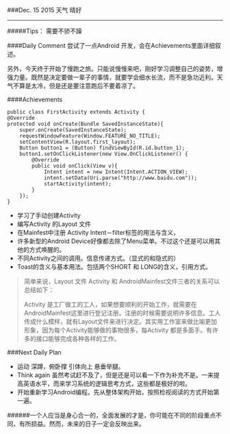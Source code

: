###Dec. 15 2015 天气 晴好
***
#####Tips：
需要不骄不躁

####Daily Comment
尝试了一点Android 开发，会在Achievements里面详细叙述。

另外，今天终于开始了慢跑之旅。只能说慢慢来吧，刚好学习调整自己的姿势，增强力量。既然是决定要做一辈子的事情，就要学会细水长流，而不是急功近利。天气不算是太冷，但是还是要注意跑后不要着凉了。

####Achievements

	public class FirstActivity extends Activity {
    @Override
    protected void onCreate(Bundle SavedInstanceState){
        super.onCreate(SavedInstanceState);
        requestWindowFeature(Window.FEATURE_NO_TITLE);
        setContentView(R.layout.first_layout);
        Button button1 = (Button) findViewById(R.id.button_1);
        button1.setOnClickListener(new View.OnClickListener() {
            @Override
            public void onClick(View v){
                Intent intent = new Intent(Intent.ACTION_VIEW);
                intent.setData(Uri.parse("http://www.baidu.com"));
                startActivity(intent);
            }
        });
    }
    
+ 学习了手动创建Activity 
+ 编写Activity 的Layout 文件
+ 在Mainfest中注册 Activity Intent－filter标签的用法与含义，
+ 许多新型的Android Device好像都去除了Menu菜单。不过这个还是可以用其他的方式唤醒的。
+ 不同Activity之间的调用。信息传递方式。（显式的和隐式的）
+ Toast的含义与基本用法。包括两个SHORT 和 LONG的含义，引用方式。

> 简单来说，Layout 文件 Activity 和 AndroidMainfest文件三者的关系可以总结如下：
> 
> Activity 是工厂做工的工人，如果想要顺利的开始工作，就需要在AndroidMainfest这里进行登记注册。注册的时候需要说明许多信息。工人传成什么模样，就有Layout文件来进行决定。其实用工作室来做比喻更加形象，因为每个Activity能够做的事物很多，每Activity 都是多面手。有许多的接口能够完成各种各样的工作。

###Next Daily Plan
+ 运动 深蹲，俯卧撑 引体向上 悬垂举腿。
+ Think again 虽然考试赶不及了，但是还是可以看一下作为补充不是。一来提高英语水平，而来学习系统的逻辑思考方式，这些都是极好的啦。
+ 开始重新学习Android编程。先从整体架构开始，按照检视阅读的方式开始第一遍。

######一个人应当是身心合一的，全面发展的才是，你可能在不同的阶段重点不同，有所损益。然而，未来的日子一定会反映出来。


